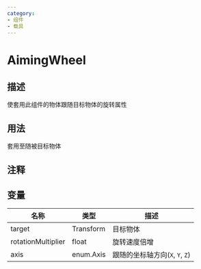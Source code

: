 ```yaml
---
category: 
- 组件
- 载具
---
```

# AimingWheel
## 描述

使套用此组件的物体跟随目标物体的旋转属性

## 用法

套用至随被目标物体

## 注释

## 变量
| 名称 | 类型 | 描述 |
| ----------- | ----------- | ----------- |
| target | Transform | 目标物体 |  
| rotationMultiplier  | float | 旋转速度倍增 |  
| axis | enum.Axis | 跟随的坐标轴方向(`X`, `Y`, `Z`) |  
